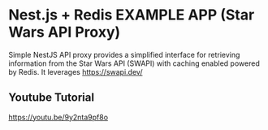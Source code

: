 # Nest.js + Redis EXAMPLE APP (Star Wars API Proxy)

Simple NestJS API proxy provides a simplified interface for retrieving information from the Star Wars API (SWAPI) with caching enabled powered by Redis. It leverages https://swapi.dev/

## Youtube Tutorial

https://youtu.be/9y2nta9pf8o

